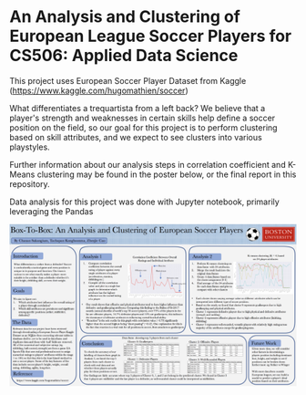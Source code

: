 # An Analysis and Clustering of European League Soccer Players for CS506: Applied Data Science
This project uses European Soccer Player Dataset from Kaggle (https://www.kaggle.com/hugomathien/soccer)

What differentiates a trequartista from a left back? We believe that a player's strength and weaknesses in certain skills help define a soccer position on the field, so our goal for this project is to perform clustering based on skill attributes, and we expect to see clusters into various playstyles. 

Further information about our analysis steps in correlation coefficient and K-Means clustering may be found in the poster below, or the final report in this repository.

Data analysis for this project was done with Jupyter notebook, primarily leveraging the Pandas 

![alt text](https://github.com/csuksangium/EuropeanSoccerAnalysis/blob/master/ProjectPoster.png)
